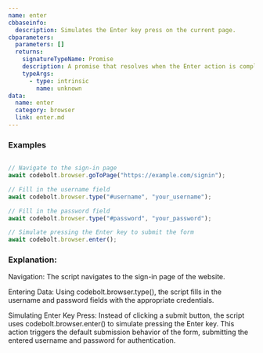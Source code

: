 ```yaml
---
name: enter
cbbaseinfo:
  description: Simulates the Enter key press on the current page.
cbparameters:
  parameters: []
  returns:
    signatureTypeName: Promise
    description: A promise that resolves when the Enter action is complete.
    typeArgs:
      - type: intrinsic
        name: unknown
data:
  name: enter
  category: browser
  link: enter.md
---
```

<CBBaseInfo/> 
 <CBParameters/>

### Examples 

```js

// Navigate to the sign-in page
await codebolt.browser.goToPage("https://example.com/signin");

// Fill in the username field
await codebolt.browser.type("#username", "your_username");

// Fill in the password field
await codebolt.browser.type("#password", "your_password");

// Simulate pressing the Enter key to submit the form
await codebolt.browser.enter();

```

### Explanation:

Navigation: The script navigates to the sign-in page of the website.

Entering Data: Using codebolt.browser.type(), the script fills in the username and password fields with the appropriate credentials.

Simulating Enter Key Press: Instead of clicking a submit button, the script uses codebolt.browser.enter() to simulate pressing the Enter key. This action triggers the default submission behavior of the form, submitting the entered username and password for authentication.